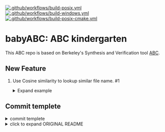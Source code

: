 [![.github/workflows/build-posix.yml](https://github.com/berkeley-abc/abc/actions/workflows/build-posix.yml/badge.svg)](https://github.com/berkeley-abc/abc/actions/workflows/build-posix.yml)
[![.github/workflows/build-windows.yml](https://github.com/berkeley-abc/abc/actions/workflows/build-windows.yml/badge.svg)](https://github.com/berkeley-abc/abc/actions/workflows/build-windows.yml)
[![.github/workflows/build-posix-cmake.yml](https://github.com/berkeley-abc/abc/actions/workflows/build-posix-cmake.yml/badge.svg)](https://github.com/berkeley-abc/abc/actions/workflows/build-posix-cmake.yml)

# babyABC: ABC kindergarten

This ABC repo is based on Berkeley's Synthesis and Verification tool [ABC](https://github.com/berkeley-abc/abc).

## New Feature
1. Use Cosine similarity to lookup similar file name. #1
    <details>
    <summary>Expand example</summary>
    </br>Old:

    ```
    UC Berkeley, ABC 1.01 (compiled Apr  3 2023 12:26:13)
    abc 01> read_aiger i
    Cannot open input file "i".
    abc 01> read_aiger i1
    Cannot open input file "i1".
    abc 01> read_aiger i10
    Cannot open input file "i10". Did you mean "i10.aig"?
    abc 01> read_aiger i1.a
    Cannot open input file "i1.a".
    abc 01> read_aiger i1.ai
    Cannot open input file "i1.ai".
    abc 01> read_aiger i1.aig
    Cannot open input file "i1.aig".
    abc 01> read_aiger 1.aig
    Cannot open input file "1.aig".
    abc 01> read_aiger i1.g
    Cannot open input file "i1.g".
    ```
    New:
    ```
    abc 01> read_aiger i
    Cannot open input file "i". Did you mean "i10.aig"?
    abc 01> read_aiger i1
    Cannot open input file "i1". Did you mean "i10.aig"?
    abc 01> read_aiger i10
    Cannot open input file "i10". Did you mean "i10.aig"?
    abc 01> read_aiger i1.a
    Cannot open input file "i1.a". Did you mean "i10.aig"?
    abc 01> read_aiger i1.ai
    Cannot open input file "i1.ai". Did you mean "i10.aig"?
    abc 01> read_aiger i1.aig
    Cannot open input file "i1.aig". Did you mean "i10.aig"?
    abc 01> read_aiger 1.aig
    Cannot open input file "1.aig". Did you mean "i10.aig"?
    abc 01> read_aiger i1.aig
    Cannot open input file "i1.aig". Did you mean "i10.aig"?
    ```
    </details>


## Commit templete
<details>
<summary>commit templete</summary>

```
# Title: Summary, imperative, start upper case, don't end with a period
# No more than 50 chars. #### 50 chars is here:  #

# Remember blank line between title and body.

# Body: Explain *what* and *why* (not *how*). Include task ID (Jira issue).
# Wrap at 72 chars. ################################## which is here:  #


# At the end: Include Co-authored-by for all contributors.
# Include at least one empty line before it. Format:
# Co-authored-by: name <user@users.noreply.github.com>
#
# How to Write a Git Commit Message:
# https://chris.beams.io/posts/git-commit/
#
# 1. Separate subject from body with a blank line
# 2. Limit the subject line to 50 characters
# 3. Capitalize the subject line
# 4. Do not end the subject line with a period
# 5. Use the imperative mood in the subject line
# 6. Wrap the body at 72 characters
# 7. Use the body to explain what and why vs. how
```

credit @lisawolderiksen

</details>

<details>
<summary>click to expand ORIGINAL README</summary>

## Compiling:

To compile ABC as a binary, download and unzip the code, then type `make`.
To compile ABC as a static library, type `make libabc.a`.

When ABC is used as a static library, two additional procedures, `Abc_Start()`
and `Abc_Stop()`, are provided for starting and quitting the ABC framework in
the calling application. A simple demo program (file src/demo.c) shows how to
create a stand-alone program performing DAG-aware AIG rewriting, by calling
APIs of ABC compiled as a static library.

To build the demo program

 * Copy demo.c and libabc.a to the working directory
 * Run `gcc -Wall -g -c demo.c -o demo.o`
 * Run `g++ -g -o demo demo.o libabc.a -lm -ldl -lreadline -lpthread`

To run the demo program, give it a file with the logic network in AIGER or BLIF. For example:

    [...] ~/abc> demo i10.aig
    i10          : i/o =  257/  224  lat =    0  and =   2396  lev = 37
    i10          : i/o =  257/  224  lat =    0  and =   1851  lev = 35
    Networks are equivalent.
    Reading =   0.00 sec   Rewriting =   0.18 sec   Verification =   0.41 sec

The same can be produced by running the binary in the command-line mode:

    [...] ~/abc> ./abc
    UC Berkeley, ABC 1.01 (compiled Oct  6 2012 19:05:18)
    abc 01> r i10.aig; b; ps; b; rw -l; rw -lz; b; rw -lz; b; ps; cec
    i10          : i/o =  257/  224  lat =    0  and =   2396  lev = 37
    i10          : i/o =  257/  224  lat =    0  and =   1851  lev = 35
    Networks are equivalent.

or in the batch mode:

    [...] ~/abc> ./abc -c "r i10.aig; b; ps; b; rw -l; rw -lz; b; rw -lz; b; ps; cec"
    ABC command line: "r i10.aig; b; ps; b; rw -l; rw -lz; b; rw -lz; b; ps; cec".
    i10          : i/o =  257/  224  lat =    0  and =   2396  lev = 37
    i10          : i/o =  257/  224  lat =    0  and =   1851  lev = 35
    Networks are equivalent.

## Compiling as C or C++

The current version of ABC can be compiled with C compiler or C++ compiler.

 * To compile as C code (default): make sure that `CC=gcc` and `ABC_NAMESPACE` is not defined.
 * To compile as C++ code without namespaces: make sure that `CC=g++` and `ABC_NAMESPACE` is not defined.
 * To compile as C++ code with namespaces: make sure that `CC=g++` and `ABC_NAMESPACE` is set to
   the name of the requested namespace. For example, add `-DABC_NAMESPACE=xxx` to OPTFLAGS.

## Building a shared library

 * Compile the code as position-independent by adding `ABC_USE_PIC=1`.
 * Build the `libabc.so` target:

     make ABC_USE_PIC=1 libabc.so

## Bug reporting:

Please try to reproduce all the reported bugs and unexpected features using the latest
version of ABC available from https://github.com/berkeley-abc/abc

If the bug still persists, please provide the following information:

 1. ABC version (when it was downloaded from GitHub)
 1. Linux distribution and version (32-bit or 64-bit)
 1. The exact command-line and error message when trying to run the tool
 1. The output of the `ldd` command run on the exeutable (e.g. `ldd abc`).
 1. Versions of relevant tools or packages used.


## Troubleshooting:

 1. If compilation does not start because of the cyclic dependency check,
try touching all files as follows: `find ./ -type f -exec touch "{}" \;`
 1. If compilation fails because readline is missing, install 'readline' library or
compile with `make ABC_USE_NO_READLINE=1`
 1. If compilation fails because pthreads are missing, install 'pthread' library or
compile with `make ABC_USE_NO_PTHREADS=1`
    * See http://sourceware.org/pthreads-win32/ for pthreads on Windows
    * Precompiled DLLs are available from ftp://sourceware.org/pub/pthreads-win32/dll-latest
 1. If compilation fails in file "src/base/main/libSupport.c", try the following:
    * Remove "src/base/main/libSupport.c" from "src/base/main/module.make"
    * Comment out calls to `Libs_Init()` and `Libs_End()` in "src/base/main/mainInit.c"
 1. On some systems, readline requires adding '-lcurses' to Makefile.

The following comment was added by Krish Sundaresan:

"I found that the code does compile correctly on Solaris if gcc is used (instead of
g++ that I was using for some reason). Also readline which is not available by default
on most Sol10 systems, needs to be installed. I downloaded the readline-5.2 package
from sunfreeware.com and installed it locally. Also modified CFLAGS to add the local
include files for readline and LIBS to add the local libreadline.a. Perhaps you can
add these steps in the readme to help folks compiling this on Solaris."

The following tutorial is kindly offered by Ana Petkovska from EPFL:
https://www.dropbox.com/s/qrl9svlf0ylxy8p/ABC_GettingStarted.pdf

## Final remarks:

Unfortunately, there is no comprehensive regression test. Good luck!

This system is maintained by Alan Mishchenko <alanmi@berkeley.edu>. Consider also
using ZZ framework developed by Niklas Een: https://bitbucket.org/niklaseen/abc-zz (or https://github.com/berkeley-abc/abc-zz)


</details>

